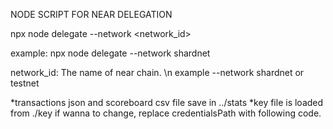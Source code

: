 NODE SCRIPT FOR NEAR DELEGATION

npx node delegate --network <network_id>

example: npx node delegate --network shardnet

network_id: The name of near chain. \n example --network shardnet or testnet

*transactions json and scoreboard csv file save in ../stats
*key file is loaded from ./key if wanna to change, replace credentialsPath with following code.

<!-- const homedir = require("os").homedir();
const CREDENTIALS_DIR = ".near-credentials";
const credentialsPath = path.join(homedir, CREDENTIALS_DIR); -->